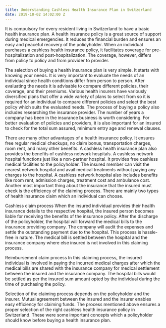 ```yaml
---
title: Understanding Cashless Health Insurance Plan in Switzerland
date: 2019-10-02 14:02:00 Z
---
```


It is compulsory for every resident living in Switzerland to have a basic health insurance plan.  A health insurance policy is a great source of support during medical emergencies. It reduces the financial burden and ensures an easy and peaceful recovery of the policyholder. When an individual purchases a cashless health insurance policy, it facilitates coverage for pre-hospitalization and post-hospitalization. The coverage, however, differs from policy to policy and from provider to provider. 

The selection of buying a health insurance plan is very simple. It starts with knowing your needs. It is very important to evaluate the needs of an individual since health conditions differ from person to person. After evaluating the needs it is advisable to compare different policies, their coverage, and their premiums. Various health insurers have variously diversified plans that offer a wide variety of plans to select from so it is required for an individual to compare different policies and select the best policy which suits the evaluated needs. The process of buying a policy also includes researching the insurance provider. The number of years a company has been in the insurance business is worth considering. For better evaluation of policies and providers, it is also important for an insured to check for the total sum assured, minimum entry age and renewal clauses. 

There are many other advantages of a health insurance policy. It ensures free regular medical checkups, no claim bonus, transportation charges, room rent, and many other benefits. A cashless health insurance plan also provides the benefits of cashless network hospitals. A cashless network hospital functions just like a non-partner hospital. It provides free cashless medical facilities to the policyholder. The insured member can visit the nearest network hospital and avail medical treatments without paying any charges to the hospital. A cashless network hospital also includes benefits like room rent, admission charges, treatment cost and ambulance cost. Another most important thing about the insurance that the insured must check is the efficiency of the claiming process. There are mainly two types of health insurance claim which an individual can choose. 

Cashless claim process
When the insured individual provides their health insurance details to the respective hospital, the insured person becomes liable for receiving the benefits of the insurance policy. After the discharge of the policyholder, the hospital will forward the medical bills to the insurance providing company. The company will audit the expenses and settle the outstanding payment due to the hospital. This process is hassle-free in nature. The medical bill is settled between the hospital and the insurance company where else insured is not involved in this claiming process.

Reimbursement claim process
In this claiming process, the insured individual is involved in paying the incurred medical charges after which the medical bills are shared with the insurance company for medical settlement between the insured and the insurance company. The hospital bills would be settled as per the insured sum amount opted by the individual during the time of purchasing the policy. 

Selection of the claiming process depends on the policyholder and the insurer. Mutual agreement between the insured and the insurer enables easy efficiency for claiming funds. The process mentioned above ensures a proper selection of the right cashless health insurance policy in Switzerland. These were some important concepts which a policyholder should know before buying a health insurance plan.